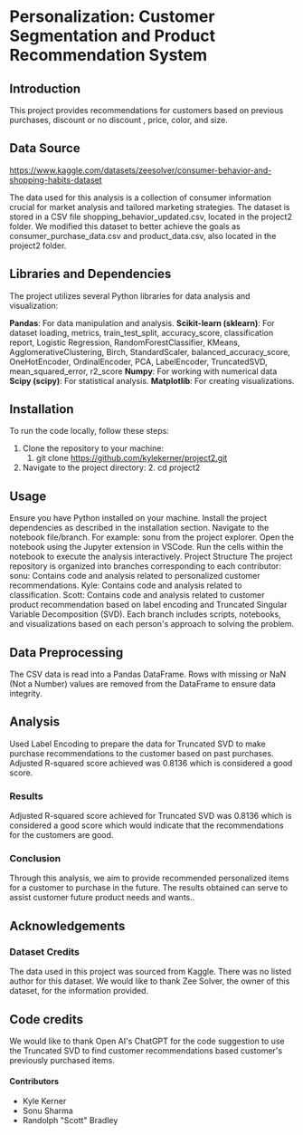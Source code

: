 # Personalization:  Customer Segmentation and Product Recommendation System
## Introduction
This project provides recommendations for customers based on previous purchases, discount or no discount , price, color, and size.

## Data Source
https://www.kaggle.com/datasets/zeesolver/consumer-behavior-and-shopping-habits-dataset

The data used for this analysis is a collection of consumer information crucial for market analysis and tailored marketing strategies. The dataset is stored in a CSV file shopping_behavior_updated.csv, located in the project2 folder.  We modified this dataset to better achieve the goals as consumer_purchase_data.csv and product_data.csv, also located in the project2 folder.

## Libraries and Dependencies
The project utilizes several Python libraries for data analysis and visualization:

**Pandas**: For data manipulation and analysis.
**Scikit-learn (sklearn)**: For dataset loading, metrics, train_test_split, accuracy_score, classification report, Logistic Regression, RandomForestClassifier,  KMeans, AgglomerativeClustering, Birch, StandardScaler, balanced_accuracy_score, OneHotEncoder, OrdinalEncoder, PCA, LabelEncoder, TruncatedSVD, mean_squared_error, r2_score
**Numpy**: For working with numerical data
**Scipy (scipy)**: For statistical analysis.
**Matplotlib**: For creating visualizations.

## Installation
To run the code locally, follow these steps:
1. Clone the repository to your machine:
    1.  git clone https://github.com/kylekerner/project2.git
2. Navigate to the project directory:
    2.  cd project2

## Usage
Ensure you have Python installed on your machine.
Install the project dependencies as described in the installation section.
Navigate to the notebook file/branch. For example: sonu from the project explorer.
Open the notebook using the Jupyter extension in VSCode.
Run the cells within the notebook to execute the analysis interactively.
Project Structure
The project repository is organized into branches corresponding to each contributor:
sonu: Contains code and analysis related to personalized customer recommendations.
Kyle: Contains code and analysis related to classification.
Scott: Contains code and analysis related to customer product recommendation based on label encoding and Truncated Singular Variable Decomposition (SVD).
Each branch includes scripts, notebooks, and visualizations based on each person's approach to solving the problem.

## Data Preprocessing
The CSV data is read into a Pandas DataFrame.
Rows with missing or NaN (Not a Number) values are removed from the DataFrame to ensure data integrity.

## Analysis
Used Label Encoding to prepare the data for Truncated SVD to make purchase recommendations to the customer based on past purchases.  Adjusted R-squared score achieved was 0.8136 which is considered a good score.

### Results
Adjusted R-squared score achieved for Truncated SVD was 0.8136 which is considered a good score which would indicate that the recommendations for the customers are good.

### Conclusion
Through this analysis, we aim to provide recommended personalized items for a customer to purchase in the future. The results obtained can serve to assist customer future product needs and wants..


## Acknowledgements
### Dataset Credits
The data used in this project was sourced from Kaggle. There was no listed author for this dataset.  We would like to thank Zee Solver, the owner of this dataset, for the information provided.

## Code credits
We would like to thank Open AI's ChatGPT for the code suggestion to use the Truncated SVD to find customer recommendations based customer's previously purchased items.


#### Contributors
* Kyle Kerner
* Sonu Sharma
* Randolph "Scott" Bradley

